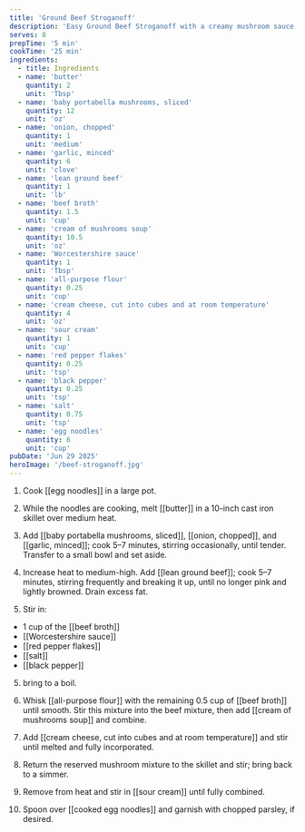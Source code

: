 ```yaml
---
title: 'Ground Beef Stroganoff'
description: 'Easy Ground Beef Stroganoff with a creamy mushroom sauce, ready in 30 minutes'
serves: 8
prepTime: '5 min'
cookTime: '25 min'
ingredients:
  - title: Ingredients
  - name: 'butter'
    quantity: 2
    unit: 'Tbsp'
  - name: 'baby portabella mushrooms, sliced'
    quantity: 12
    unit: 'oz'
  - name: 'onion, chopped'
    quantity: 1
    unit: 'medium'
  - name: 'garlic, minced'
    quantity: 6
    unit: 'clove'
  - name: 'lean ground beef'
    quantity: 1
    unit: 'lb'
  - name: 'beef broth'
    quantity: 1.5
    unit: 'cup'
  - name: 'cream of mushrooms soup'
    quantity: 10.5
    unit: 'oz'
  - name: 'Worcestershire sauce'
    quantity: 1
    unit: 'Tbsp'
  - name: 'all-purpose flour'
    quantity: 0.25
    unit: 'cup'
  - name: 'cream cheese, cut into cubes and at room temperature'
    quantity: 4
    unit: 'oz'
  - name: 'sour cream'
    quantity: 1
    unit: 'cup'
  - name: 'red pepper flakes'
    quantity: 0.25
    unit: 'tsp'
  - name: 'black pepper'
    quantity: 0.25
    unit: 'tsp'
  - name: 'salt'
    quantity: 0.75
    unit: 'tsp'
  - name: 'egg noodles'
    quantity: 6
    unit: 'cup'
pubDate: 'Jun 29 2025'
heroImage: '/beef-stroganoff.jpg'
---
```


1. Cook [[egg noodles]] in a large pot.

2. While the noodles are cooking, melt [[butter]] in a 10-inch cast iron skillet over medium heat.

3. Add [[baby portabella mushrooms, sliced]], [[onion, chopped]], and [[garlic, minced]]; cook 5–7 minutes, stirring occasionally, until tender. Transfer to a small bowl and set aside.
4. Increase heat to medium-high. Add [[lean ground beef]]; cook 5–7 minutes, stirring frequently and breaking it up, until no longer pink and lightly browned. Drain excess fat.
5. Stir in:

- 1 cup of the [[beef broth]]
- [[Worcestershire sauce]]
- [[red pepper flakes]]
- [[salt]]
- [[black pepper]]

5. bring to a boil.

6. Whisk [[all-purpose flour]] with the remaining 0.5 cup of [[beef broth]] until smooth. Stir this mixture into the beef mixture, then add [[cream of mushrooms soup]] and combine.
7. Add [[cream cheese, cut into cubes and at room temperature]] and stir until melted and fully incorporated.
8. Return the reserved mushroom mixture to the skillet and stir; bring back to a simmer.
9. Remove from heat and stir in [[sour cream]] until fully combined.
10. Spoon over [[cooked egg noodles]] and garnish with chopped parsley, if desired.

